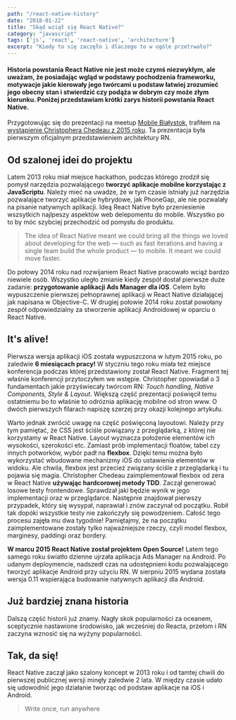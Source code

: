 ```yaml
---
path: "/react-native-history"
date: "2018-01-22"
title: "Skąd wziął się React Native?"
category: "javascript"
tags: ['js', 'react', 'react-native', 'architecture']
excerpt: "Kiedy to się zaczęło i dlaczego to w ogóle przetrwało?"
---
```



#### Historia powstania React Native nie jest może czymś niezwykłym, ale uważam, że posiadając wgląd w podstawy pochodzenia frameworku, motywacje jakie kierowały jego twórcami u podstaw łatwiej zrozumieć jego obecny stan i stwierdzić czy podąża w dobrym czy może złym kierunku. Poniżej przedstawiam krótki zarys historii powstania React Native.
Przygotowując się do prezentacji na meetup [Mobile Białystok](https://www.facebook.com/mobilebialystok/), trafiłem na [wystąpienie Christophera Chedeau z 2015 roku](https://www.youtube.com/watch?v=7rDsRXj9-cU). Ta prezentacja była pierwszym oficjalnym przedstawieniem architektury RN.

## Od szalonej idei do projektu
Latem 2013 roku miał miejsce hackathon, podczas którego zrodził się pomysł narzędzia pozwalającego **tworzyć aplikacje mobilne korzystając z JavaScriptu**. Należy mieć na uwadze, że w tym czasie istniały już narzędzia pozwalające tworzyć aplikacje hybrydowe, jak PhoneGap, ale nie pozwalały na pisanie natywnych aplikacji. Ideą React Native było przeniesienie wszsytkich najlpeszy aspektów web delepomentu do mobile. Wszystko po to by móc szybciej przechodzić od pomysłu do produktu.

> The idea of React Native meant we could bring all the things we loved
> about developing for the web — such as fast iterations and having a
> single team build the whole product — to mobile. It meant we could
> move faster.

Do połowy 2014 roku nad rozwijaniem React Native pracowało wciąż bardzo niewiele osób. Wszystko uległo zmianie kiedy zespół dostał pierwsze duże zadanie: **przygotowanie aplikacji Ads Manager dla iOS**. Celem było wypuszczenie pierwszej pełnoprawnej aplikacji w React Native działającej jak napisana w Objective-C. W drugiej połowie 2014 roku został powołany zespół odpowiedzialny za stworzenie aplikacji Androidowej w oparciu o React Native.
## It's alive!
Pierwsza wersja aplikacji iOS została wypuszczona w lutym 2015 roku, po zaledwie **6 miesiącach pracy!** W styczniu tego roku miała też miejsce konferencja podczas której przedstawiony został React Native. Fragment tej właśnie konferencji przytoczyłem we wstępie. Christopher opowiadał o 3 fundamentach jakie przyświecały twórcom RN: *Touch handling, Native Components, Style & Layout*. Większą część prezentacji poświęcił temu ostatniemu bo to właśnie to odróznia aplikację mobilne od stron www. O dwóch pierwszych filarach napiszę szerzej przy okazji kolejnego artykułu.

Warto jednak zwrócić uwagę na część poświęconą layoutowi. Należy przy tym pamiętać, że CSS jest ściśle powiązany z przeglądarką, z której nie korzystamy w React Native. Layout wyznacza położenie elementów ich wysokości, szerokości etc. Zamiast prób implementacji floatów, tabel czy innych potworków, wybór padł na **flexbox**. Dzięki temu można było wykorzystać wbudowane mechanizmy iOS do ustawienia elementów w widoku. Ale chwila, flexbox jest przecież związany ściśle z przeglądarką i tu pojawia się magia. Christopher Chedeau zaimplementował flexbox od zera w React Native **używając hardcorowej metody TDD**. Zaczął generować losowe testy frontendowe. Sprawdzał jaki będzie wynik w jego implementacji oraz w przeglądarce. Następnie znajdował pierwszy przypadek, który się wysypał, naprawiał i znów zaczynał od początku. Robił tak dopóki wszystkie testy nie zakończyły się powodzeniem. Całość tego procesu zajęła mu dwa tygodnie! Pamiętajmy, że na początku zaimplementowane zostały tylko najważniejsze rzeczy, czyli model flexbox, marginesy, paddingi oraz bordery.

**W marcu 2015 React Native został projektem Open Source!** Latem tego samego roku światło dzienne ujrzała aplikacja Ads Manager na Android. Po udanym deploymencie, nadszedł czas na udostępnieni kodu pozwalającego tworzyć aplikacje Android przy użyciu RN. W sierpniu 2015 wydana została wersja 0.11 wspierająca budowanie natywnych aplikacji dla Android.
## Już bardziej znana historia
Dalszą część historii już znamy. Nagły skok popularności za oceanem, sceptycznie nastawione środowisko, jak wcześniej do Reacta, przełom i RN zaczyna wznosić się na wyżyny popularności.

## Tak, da się!
React Native zaczął jako szalony koncept w 2013 roku i od tamtej chwili do pierwszej publicznej wersji minęły zaledwie 2 lata. W między czasie udało się udowodnić jego działanie tworząc od podstaw aplikacje na iOS i Android.
> Write once, run anywhere


